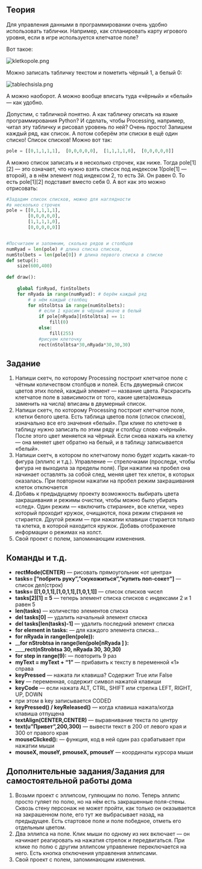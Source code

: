 ## Теория

Для управления данными в программировании очень удобно использовать таблички. Например, как спланировать карту игрового уровня, если в игре используется клетчатое поле?

Вот такое:

![kletkopole.png]({{site.baseurl}}/lessons/processing/kletkopole.png)

Можно записать табличку текстом и пометить чёрный 1, а белый 0:

![tablechsisla.png]({{site.baseurl}}/lessons/processing/tablechsisla.png)

А можно наоборот. А можно вообще вписать туда «чёрный» и «белый» — как удобно.

Допустим, с табличкой понятно. А как табличку описать на языке программирования  Python? И сделать, чтобы Processing, например, читал эту табличку и рисовал уровень по ней? Очень просто! Запишем каждый ряд, как список. А потом соберём эти списки в ещё один списко! Список списков! Можно вот так:

```python
pole = [[0,1,1,1,1],  [0,0,0,0,0],  [1,1,1,1,0],  [0,0,0,0,0]]
```

А можно список записать и в несколько строчек, как ниже. Тогда pole[1][2] — это означает, что нужно взять список под индексом 1(pole[1] — второй), а в нём элемент под индексом 2, то есть 3й. Он равен 0. То есть pole[1][2] подставит вместо себя 0. А вот как это можно отрисовать:

```python
#Зададим список списков, можно для наглядности
#в несколько строчек
pole = [[0,1,1,1,1],
        [0,0,0,0,0],
        [1,1,1,1,0],
        [0,0,0,0,0]]


#Посчитаем и запомним, сколько рядов и столбцов
numRyad = len(pole) # длина списка списков,
numStolbets = len(pole[0]) # длина первого списка в списке
def setup():
    size(600,400)
    
def draw():
    
    global finRyad, finStolbets
    for nRyada in range(numRyad): # берём каждый ряд
        # в нём каждый столбец
        for nStolbtsa in range(numStolbets):
            # если 1 красим в чёрный иначе в белый
            if pole[nRyada][nStolbtsa] == 1:
                fill(0)
            else:
                fill(255)
            #рисуем клеточку
            rect(nStolbtsa*30,nRyada*30,30,30)

```

## Задание

1. Напиши скетч, по которому Processing построит клетчатое поле с чётным количеством столбцов и полей. Есть двумерный список цветов этих полей, каждый элемент — название цвета. Раскрасить клетчатое поле в зависимости от того, какие цвета(можешь заменить на числа) вписаны в двумерный список.
2. Напиши скетч, по которому Processing построит клетчатое поле, клетки белого цвета. Есть таблица цветов поля (список списков), изначально все его значения «белый». При клике по клеточке в таблицу нужно записать по этим ряду и столбцу слово «чёрный». После этого цвет меняется на чёрный. Если снова нажать на клетку — она меняет цвет обратно на белый, и в таблицу записывается «белый».
4. Напиши скетч, в котором по клетчатому полю будет ходить какая-то фигура (эллипс и т.д.). Управление — стрелочками (проследи, чтобы фигура не выходила за пределы поля). При нажатии на пробел она начинает оставлять за собой след, меняя цвет тех клеток, в которых оказалась. При повторном нажатии на пробел режим закрашивания клеток отключается
5. Добавь к предыдущему проекту возможность выбирать цвета закрашивания и  режимы очистки, чтобы можно было убирать «след». Один режим — «включить стирание», все клетки, через который проходит кружок, очищаются, пока режим стирания не стирается. Другой режим — при нажатии клавиши стирается только та клетка, в которой находится кружок. Добавь отображение информации о режимах на холст.
6. Свой проект с полем, запоминающим изменения.

## Команды и т.д.

- **rectMode(CENTER)** — рисовать прямоугольник «от центра»
- **tasks= \[“побрить руку”,”скукожиться”,”купить поп-сокет”\]** — список дел(строк)
- **tasks= \[\[1,0,1,1],\[1,0,1,1],\[1,0,1,1]]** — список списков чисел
- **tasks[2][1] = 5** — теперь элемент списка списков с индексами 2 и 1 равен 5
- **len(tasks)** — количество элементов списка
- **del tasks[0]** — удалить начальный элемент списка
- **del tasks[len(tasks)-1]** — удалить последний элемент списка
- **for element in tasks:** — для каждого элемента списка…
- **for nRyada in range(len(pole)):**
- __**for nStrobtsa in range(len(pole[nRyada ] ):**
- ____**rect(nStrobtsa 30, nRyada 30,    30,30)**
- **for step in range(9):** — повторить 9 раз
- **myText = myText + “1”** — прибавить к тексту в переменной «1» справа
- **keyPressed** — нажата ли клавиша? Содержит True или False
- **key** — переменная, содержит символ нажатой клавиши
- **keyCode** —  если нажата ALT, CTRL, SHIFT или стрелка LEFT, RIGHT, UP, DOWN
- при этом в key записывается CODED
- **keyPressed() / keyReleased()** — когда клавиша нажата/когда клавиша отпущена
- **textAlign(CENTER,CENTER)** — выравнивание текста по центру
- **text(u”Привет”,200,300)** — вывести текст в 200 от левого края и 300 от правого края
- **mouseClicked():** — функция, код в ней один раз срабатывает при нажатии мыши
- **mouseX, mouseY, pmouseX, pmouseY** — координаты курсора мыши

## Дополнительные задания/Задания для самостоятельной работы дома

1. Возьми проект с эллипсом, гуляющим по полю. Теперь эллипс просто гуляет по полю, но на нём есть закрашенные поля-стены. Сквозь стену персонаж не может пройти, как только он оказывается на закрашенном поле, его тут же  выбрасывает назад, на предыдущее. Есть стартовое поле и поле победное, отметь его отдельным цветом.
2. Два эллипса на поле. Клик мыши по одному из них включает — он начинает реагировать на нажатия стрелок и передвигаться. При клике по полю с другим эллипсом управление переключается на него. Есть кнопка отключения управления эллипсами.
3. Свой проект с полем, запоминающим изменения.








